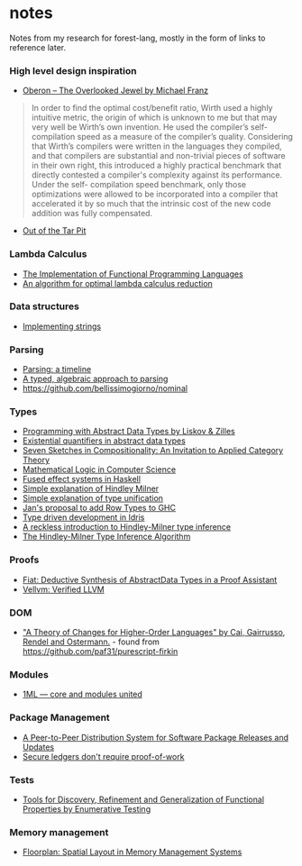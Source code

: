 # notes
Notes from my research for forest-lang, mostly in the form of links to reference later.

### High level design inspiration

* [Oberon – The Overlooked Jewel by Michael Franz](http://citeseerx.ist.psu.edu/viewdoc/download?doi=10.1.1.90.7173&rep=rep1&type=pdf)

> In order to find the optimal cost/benefit ratio, Wirth used a highly intuitive metric, the origin of which is unknown to me but that may very well be Wirth’s own invention. He used the compiler’s self-compilation speed as a measure of the compiler’s quality. Considering that Wirth’s compilers were written in the languages they compiled, and that compilers are substantial and non-trivial pieces of software in their own right, this introduced a highly practical benchmark that directly contested a compiler's complexity against its performance. Under the self- compilation speed benchmark, only those optimizations were allowed to be incorporated into a compiler that accelerated it by so much that the intrinsic cost of the new code addition was fully compensated.

* [Out of the Tar Pit](http://curtclifton.net/papers/MoseleyMarks06a.pdf)

### Lambda Calculus
* [The Implementation of Functional Programming Languages](https://www.microsoft.com/en-us/research/uploads/prod/1987/01/slpj-book-1987-r90.pdf)
* [An algorithm for optimal lambda calculus reduction](https://dl.acm.org/citation.cfm?id=96711)

### Data structures

* [Implementing strings](http://beza1e1.tuxen.de/strings.html)

### Parsing

* [Parsing: a timeline](https://jeffreykegler.github.io/personal/timeline_v3)
* [A typed, algebraic approach to parsing](https://www.cl.cam.ac.uk/~nk480/parsing.pdf)
* https://github.com/bellissimogiorno/nominal

### Types

* [Programming with Abstract Data Types by Liskov & Zilles](http://citeseerx.ist.psu.edu/viewdoc/download?doi=10.1.1.136.3043&rep=rep1&type=pdf)
* [Existential quantifiers in abstract data types](https://link.springer.com/chapter/10.1007/3-540-09510-1_7)
* [Seven Sketches in Compositionality: An Invitation to Applied Category Theory](https://arxiv.org/pdf/1803.05316.pdf)
* [Mathematical Logic in Computer Science](https://arxiv.org/pdf/1802.03292.pdf)
* [Fused effect systems in Haskell](https://github.com/robrix/fused-effects)
* [Simple explanation of Hindley Milner](https://eli.thegreenplace.net/2018/type-inference/)
* [Simple explanation of type unification](https://eli.thegreenplace.net/2018/unification/)
* [Jan's proposal to add Row Types to GHC](https://github.com/ghc-proposals/ghc-proposals/pull/180)
* [Type driven development in Idris](https://www.youtube.com/watch?v=mOtKD7ml0NU&feature=youtu.be)
* [A reckless introduction to Hindley-Milner type inference](http://reasonableapproximation.net/2019/05/05/hindley-milner.html)
* [The Hindley-Milner Type Inference Algorithm](http://steshaw.org/hm/hindley-milner.pdf)

### Proofs

 * [Fiat: Deductive Synthesis of AbstractData Types in a Proof Assistant](http://plv.csail.mit.edu/fiat/papers/fiat-popl2015.pdf)
 * [Vellvm: Verified LLVM](https://www.cis.upenn.edu/~stevez/vellvm/)

### DOM

* ["A Theory of Changes for Higher-Order Languages" by Cai, Gairrusso, Rendel and Ostermann.](https://arxiv.org/pdf/1312.0658.pdf) - found from https://github.com/paf31/purescript-firkin

### Modules

* [1ML — core and modules united](https://people.mpi-sws.org/~rossberg/1ml/)

### Package Management

* [A Peer-to-Peer Distribution System for
Software Package Releases and Updates](http://www.cs.sfu.ca/~jcliu/Papers/apt-p2p.pdf)
* [Secure ledgers don't require proof-of-work](https://pfrazee.github.io/blog/secure-ledgers-dont-require-proof-of-work)

### Tests

* [Tools for Discovery, Refinement and Generalization of Functional Properties by Enumerative Testing](https://matela.com.br/paper/rudy-phd-thesis-2017.pdf)

### Memory management

* [Floorplan: Spatial Layout in Memory Management Systems](https://conf.researchr.org/details/gpce-2019/gpce-2019-papers/6/Floorplan-Spatial-Layout-in-Memory-Management-Systems)
